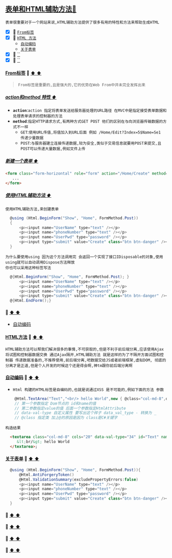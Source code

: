<a id="top" href="#top">表单和HTML辅助方法:maple_leaf:</a> 
----
`表单很重要对于一个网站来说,HTML辅助方法提供了很多有用的特性和方法来帮助生成HTML`

- [x] :maple_leaf: <a href="#From">`From标签`</a>
- [x] :maple_leaf: <a href="#HTMLFunctioN">`HTML 方法`</a>
   - <a href="#CodingBySelf">`自动编码`</a>
   - <a href="#AboutForm">`关于表单`</a>
- [x] :maple_leaf: <a href="#">``</a>
- [x] :maple_leaf: <a href="#">``</a>

####  <a id="From" href="#From">From标签</a>  :star2: <a href="#top"> :arrow_up:  :arrow_up:</a>
> `From标签是重要的,且是强大的,它的优势在Web From中并未完全发挥出来`
##### <a href="#top">action和method 特性 :arrow_up:</a>
* **`action`**:`action 指定将表单发送给服务器处理的URL路径 在MVC中是指定接受表单数据和处理表单请求的控制器的方法`<Br/>
* **`method`**:`指定HTTP请求方式,有两种方式GET POST 他们的区别在与向浏览器传输数据的方式不一样`
   * `GET`:`使用URL传值,将值加入到URL后面 例如 /Home/Edit?Index=5$Name=Se1 传递少量数据`
   * `POST`:`与服务器建立连接传递数据,较为安全,类似于交易信息就要用POST来提交,且POST可以传递大量数据,例如文件上传`
##### <a href="#top">新建一个表单 :arrow_up:</a>   
```html
<form class="form-horizontal" role="form" action="/Home/Create" method="post">
   ...
</form>
```
##### <a href="#top">使用HTML辅助方法 :arrow_up:</a>   
`使用HTML辅助方法,来创建表单`
```C#
  @using (Html.BeginForm("Show", "Home", FormMethod.Post))
  {
      <p><input name="UserName" type="text" /></p>
      <p><input name="phoneNumber" type="text" /></p>
      <p><input name="UserPwd" type="password" /></p>
      <p><input type="submit" value="Create" class="btn btn-danger" /></p>
  }
```
`为什么要使用using 因为这个方法调用完 会返回一个实现了接口IDisposable的对象,使用using就可以自动调用Dispose方法释放`<br/>
`你也可以采用这种标签写法`
```C#
  @{Html.BeginForm("Show", "Home", FormMethod.Post); }
      <p><input name="UserName" type="text" /></p>
      <p><input name="phoneNumber" type="text" /></p>
      <p><input name="UserPwd" type="password" /></p>
      <p><input type="submit" value="Create" class="btn btn-danger" /></p>
  @{Html.EndForm();}
```
####  <a id="  " href="#  ">   </a>  :star2: <a href="#top"> :arrow_up:  :arrow_up:</a>
- <a href="CodingBySelf">自动编码</a>
####  <a id="HTMLFunctioN" href="#HTMLFunctioN">HTML方法</a>  :star2: <a href="#top"> :arrow_up:  :arrow_up:</a>
`HTML辅助方法可以帮我们解决很多的事情,不可获取的,但是不利于前后端分离,应该使用Ajax 将试图和控制器数据交换 通过Ajax隔开,HTML辅助方法
就是这样的为了不隔开方面试图和控制器 传递数据准备的,不推荐使用,前后端分离,吧数据交给JS或者前端框架,虚拟DOM, 彻底的分离才是正道,但是个人开发的时候这个还是得会啊,神tm跟你前后端分离啊`
####  <a id="CodingBySelf" href="#CodingBySelf">自动编码</a>  :star2: <a href="#top"> :arrow_up:  :arrow_up:</a>
- <a href="#"></a>
`Html 构建的HTML标签是自编码的,也就是说通过XSS 是不可能的,例如下面的方法 参数`
```C#
    @Html.TextArea("Text","<br/> hello World",new { @class="col-md-8",data_val_type="34" });
    // 第一个参数指定 Dom节点的 id和name的值
    // 第二参数指定value的值 后面一个参数指定HtmlAttribute 
    // data-val-type 自定义属性 要写出这个样子 data_val_type - 转换为 _
    // @class 指定类 加上@的原因是因为 class是C#关键字
```
`构造结果`
```HTML
  <textarea class="col-md-8" cols="20" data-val-type="34" id="Text" name="Text" rows="2">
     &lt;br/&gt; hello World
  </textarea>;
```
####  <a id="AboutForm" href="#AboutForm">关于表单</a>  :star2: <a href="#top"> :arrow_up:  :arrow_up:</a>
```c#
  @using (Html.BeginForm("Show", "Home", FormMethod.Post)){
      @Html.AntiForgeryToken()
      @Html.ValidationSummary(excludePropertyErrors:false)
      <p><input name="UserName" type="text" /></p>
      <p><input name="phoneNumber" type="text" /></p>
      <p><input name="UserPwd" type="password" /></p>
      <p><input type="submit" value="Create" class="btn btn-danger" /></p>
  }
```
####  <a id="  " href="#  ">   </a>  :star2: <a href="#top"> :arrow_up:  :arrow_up:</a>
####  <a id="  " href="#  ">   </a>  :star2: <a href="#top"> :arrow_up:  :arrow_up:</a>
####  <a id="  " href="#  ">   </a>  :star2: <a href="#top"> :arrow_up:  :arrow_up:</a>
####  <a id="  " href="#  ">   </a>  :star2: <a href="#top"> :arrow_up:  :arrow_up:</a>
